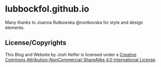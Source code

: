# lubbockfol.github.io

Many thanks to Joanna Rutkowska @rootkovska for style and design elements.

License/Copyrights
-------------------

This Blog and Website by Josh Kelfer is licensed under a [Creative Commons
Attribution-NonCommercial-ShareAlike 4.0 International
License](http://creativecommons.org/licenses/by-nc-sa/4.0/).
